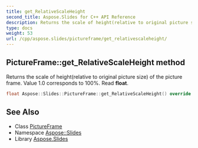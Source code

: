 ```yaml
---
title: get_RelativeScaleHeight
second_title: Aspose.Slides for C++ API Reference
description: Returns the scale of height(relative to original picture size) of the picture frame. Value 1.0 corresponds to 100%. Read float.
type: docs
weight: 53
url: /cpp/aspose.slides/pictureframe/get_relativescaleheight/
---
```

## PictureFrame::get_RelativeScaleHeight method


Returns the scale of height(relative to original picture size) of the picture frame. Value 1.0 corresponds to 100%. Read **float**.

```cpp
float Aspose::Slides::PictureFrame::get_RelativeScaleHeight() override
```

## See Also

* Class [PictureFrame](../)
* Namespace [Aspose::Slides](../../)
* Library [Aspose.Slides](../../../)
